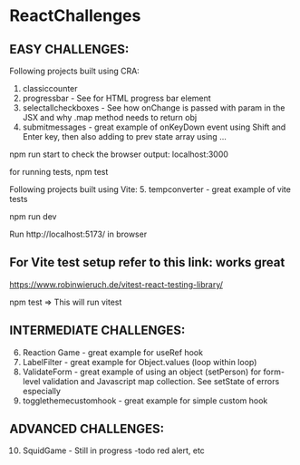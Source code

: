 # ReactChallenges
 

EASY CHALLENGES:
------------------------------ 
Following projects built using CRA:
1. classiccounter
2. progressbar - See for HTML progress bar element
3. selectallcheckboxes - See how onChange is passed with param in the JSX and why .map method needs to return obj
4. submitmessages - great example of onKeyDown event using Shift and Enter key, then also adding to prev state array using ...

npm run start to check the browser output: localhost:3000

for running tests, npm test


Following projects built using Vite:
5. tempconverter - great example of vite tests

npm run dev

Run http://localhost:5173/ in browser

For Vite test setup refer to this link: works great
---------------------------------

https://www.robinwieruch.de/vitest-react-testing-library/

npm test => This will run vitest

INTERMEDIATE CHALLENGES:
--------------------------------------------
6. Reaction Game - great example for useRef hook 
7. LabelFilter - great example for Object.values (loop within loop)
8. ValidateForm - great example of using an object (setPerson) for form-level validation and Javascript map collection. See setState of errors especially
9. togglethemecustomhook - great example for simple custom hook


ADVANCED CHALLENGES:
--------------------------------------------
10. SquidGame - Still in progress -todo red alert, etc